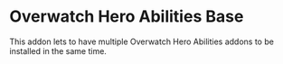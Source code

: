 # Overwatch Hero Abilities Base

This addon lets to have multiple Overwatch Hero Abilities addons to be installed in the same time.